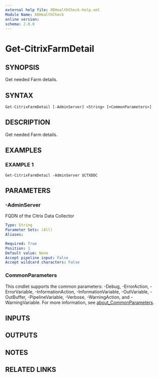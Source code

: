 ```yaml
---
external help file: XDHealthCheck-help.xml
Module Name: XDHealthCheck
online version:
schema: 2.0.0
---
```


# Get-CitrixFarmDetail

## SYNOPSIS
Get needed Farm details.

## SYNTAX

```
Get-CitrixFarmDetail [-AdminServer] <String> [<CommonParameters>]
```

## DESCRIPTION
Get needed Farm details.

## EXAMPLES

### EXAMPLE 1
```
Get-CitrixFarmDetail -AdminServer $CTXDDC
```

## PARAMETERS

### -AdminServer
FQDN of the Citrix Data Collector

```yaml
Type: String
Parameter Sets: (All)
Aliases:

Required: True
Position: 1
Default value: None
Accept pipeline input: False
Accept wildcard characters: False
```

### CommonParameters
This cmdlet supports the common parameters: -Debug, -ErrorAction, -ErrorVariable, -InformationAction, -InformationVariable, -OutVariable, -OutBuffer, -PipelineVariable, -Verbose, -WarningAction, and -WarningVariable. For more information, see [about_CommonParameters](http://go.microsoft.com/fwlink/?LinkID=113216).

## INPUTS

## OUTPUTS

## NOTES

## RELATED LINKS
